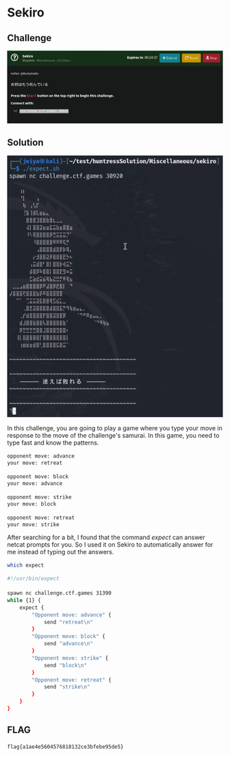 # Sekiro

## Challenge

![challenge](challenge.png)

## Solution

![solution1](solution1.png)

In this challenge, you are going to play a game where you type your move in response to the move of the challenge's samurai. In this game, you need to type fast and know the patterns.

```textile
opponent move: advance
your move: retreat

opponent move: block
your move: advance

opponent move: strike
your move: block

opponent move: retreat
your move: strike
```

After searching for a bit, I found that the command *expect* can answer netcat prompts for you. So I used it on Sekiro to automatically answer for me instead of typing out the answers.

```bash
which expect
```

```bash
#!/usr/bin/expect

spawn nc challenge.ctf.games 31390
while {1} {
    expect {
        "Opponent move: advance" {
            send "retreat\n"
        }
        "Opponent move: block" {
            send "advance\n"
        }
        "Opponent move: strike" {
            send "block\n"
        }
        "Opponent move: retreat" {
            send "strike\n"
        }
    }
}
```

## FLAG

```text
flag{a1ae4e5604576818132ce3bfebe95de5}
```
